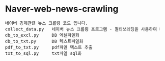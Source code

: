# Naver-web-news-crawling
<pre>
네이버 경제관련 뉴스 크롤링 코드 입니다.
collect_data.py   네이버 뉴스 크롤링 프로그램 - 멀티쓰레딩을 사용하여 빠른 속도로 데이터 수집
db_to_excl.py     DB 엑셀파일화
db_to_txt.py      DB 텍스트파일화
pdf_to_txt.py     pdf파일 텍스트 추출
txt_to_sql.py     txt파일 sql화
</pre>
